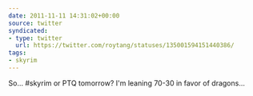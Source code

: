 ```yaml
---
date: 2011-11-11 14:31:02+00:00
source: twitter
syndicated:
- type: twitter
  url: https://twitter.com/roytang/statuses/135001594151440386/
tags:
- skyrim
---
```


So... #skyrim or PTQ tomorrow? I'm leaning 70-30 in favor of dragons...